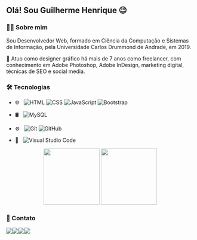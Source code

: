 <h2>Olá! Sou Guilherme Henrique  😉</h2>

<h3>👨‍💻 Sobre mim </h3>

Sou Desenvolvedor Web, formado em Ciência da Computação e Sistemas de Informação, pela Universidade Carlos Drummond de Andrade, em 2019. <br>

 :rocket:  Atuo como designer gráfico há mais de 7 anos como freelancer, com conhecimento em Adobe Photoshop, Adobe InDesign, marketing digital, técnicas de SEO e social media.
 
 
<h3>🛠️ Tecnologias</h3>

- 🌐 &nbsp;
  ![HTML](https://img.shields.io/badge/-HTML-333333?style=flat&logo=HTML5)
  ![CSS](https://img.shields.io/badge/-CSS-333333?style=flat&logo=CSS3&logoColor=1572B6)
  ![JavaScript](https://img.shields.io/badge/-JavaScript-333333?style=flat&logo=javascript)
  ![Bootstrap](https://img.shields.io/badge/-Bootstrap-333333?style=flat&logo=bootstrap&logoColor=563D7C)
- 🛢 &nbsp;
  ![MySQL](https://img.shields.io/badge/-MySQL-333333?style=flat&logo=mysql)
- ⚙️ &nbsp;
  ![Git](https://img.shields.io/badge/-Git-333333?style=flat&logo=git)
  ![GitHub](https://img.shields.io/badge/-GitHub-333333?style=flat&logo=github)
  
- 🔧 &nbsp;
  ![Visual Studio Code](https://img.shields.io/badge/-Visual%20Studio%20Code-333333?style=flat&logo=visual-studio-code&logoColor=007ACC)


<p align="center">

  <img height="150em" src="https://github-readme-stats.vercel.app/api?username=guihenridev&show_icons=true&hide=prs,issues&include_all_commits=true&count_private=true&theme=radical" />
  <img height="150em" src="https://github-readme-stats.vercel.app/api/top-langs/?username=guihenridev&layout=compact&hide=php" />

</p>


<h3>🤝 Contato</h3>

<p align="center" style="display: flex;">
<a href="https://www.linkedin.com/in/guilherme-henrique-b39a85aa/"><img src="https://img.shields.io/badge/-Guilherme%20Henrique-0077B5?style=flat-square&logo=Linkedin&logoColor=white"/></a>
<a href="mailto:guihenridsilva@gmail.com"><img src="https://img.shields.io/badge/-guihenridsilva@gmail.com-D14836?style=flat-square&logo=Gmail&logoColor=white"/></a>
<a href="https://www.instagram.com/venettconsulting/"><img src="https://img.shields.io/badge/-@venettoconsulting-E4405F?style=flat-square&logo=Instagram&logoColor=white"/></a>
<a href="https://www.facebook.com/venettoconsulting"><img src="https://img.shields.io/badge/-@venettoconsulting-1877F2?style=flat-square&logo=Facebook&logoColor=white"/></a>
</p>
